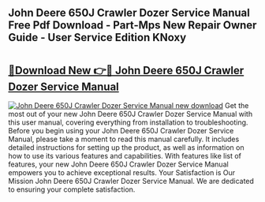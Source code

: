 ## John Deere 650J Crawler Dozer Service Manual Free Pdf Download - Part-Mps New Repair Owner Guide - User Service Edition KNoxy

# <h2><a href="http://bc73744.oget.top/?id=John+Deere+650J+Crawler+Dozer+Service+Manual">🔗Download New 👉🔴 John Deere 650J Crawler Dozer Service Manual</a></h2>

[![John Deere 650J Crawler Dozer Service Manual new download](https://i.imgur.com/5g1atiW.png)](http://bc73744.oget.top/?id=John+Deere+650J+Crawler+Dozer+Service+Manual)
Get the most out of your new John Deere 650J Crawler Dozer Service Manual with this user manual, covering everything from installation to troubleshooting. Before you begin using your John Deere 650J Crawler Dozer Service Manual, please take a moment to read this manual carefully. It includes detailed instructions for setting up the product, as well as information on how to use its various features and capabilities. With features like list of features, your new John Deere 650J Crawler Dozer Service Manual empowers you to achieve exceptional results. Your Satisfaction is Our Mission John Deere 650J Crawler Dozer Service Manual. We are dedicated to ensuring your complete satisfaction.
